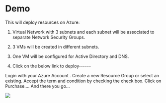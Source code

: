 # Demo

This will deploy resources on Azure:
1. Virtual Network with 3 subnets and each subnet will be associated to separate Network Security Groups.

2. 3 VMs will be created in different subnets.

3. One VM will be configured for Active Directory and DNS.

4. Click on the below link to deploy------

Login with your Azure Account . Create a new Resource Group or select an existing.
Accept the term and condition by checking the check box.
Click on Purchase....
And there you go... 

<a href="https://portal.azure.com/#create/Microsoft.Template/uri/https%3A%2F%2Fraw.githubusercontent.com%2Farunendrachauhan%2Fedemo%2Fmaster%2FAzureDeploy.json" target="_blank">
    <img src="https://azuredeploy.net/deploybutton.png"/>
</a>